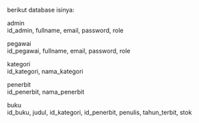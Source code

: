 berikut database isinya:

admin  
id_admin, fullname, email, password, role

pegawai  
id_pegawai, fullname, email, password, role

kategori  
id_kategori, nama_kategori

penerbit  
id_penerbit, nama_penerbit

buku  
id_buku, judul, id_kategori, id_penerbit, penulis, tahun_terbit, stok